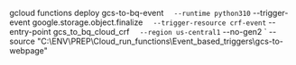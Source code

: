 gcloud functions deploy gcs-to-bq-event `  --runtime python310`
  --trigger-event google.storage.object.finalize `  --trigger-resource crf-event`
  --entry-point gcs_to_bq_cloud_crf `  --region us-central1`
  --no-gen2 `
  --source "C:\ENV\PREP\Cloud_run_functions\Event_based_triggers\gcs-to-webpage"
